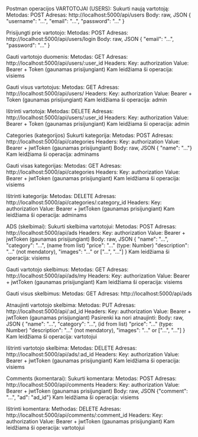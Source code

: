 
Postman operacijos
VARTOTOJAI (USERS):
Sukurti naują vartotoją:
Metodas: POST
Adresas: http://localhost:5000/api/users
Body: raw, JSON { "username": "...", "email": "...", "password": "..." }

Prisijungti prie vartotojo:
Metodas: POST
Adresas: http://localhost:5000/api/users/login
Body: raw, JSON { "email": "...", "password": "..." }

Gauti vartotojo duomenis:
Metodas: GET
Adresas: http://localhost:5000/api/users/:user_id
Headers:
Key: authorization
Value: Bearer + Token (gaunamas prisijungiant)
Kam leidžiama ši operacija: visiems

Gauti visus vartotojus:
Metodas: GET
Adresas: http://localhost:5000/api/users/
Headers:
Key: authorization
Value: Bearer + Token (gaunamas prisijungiant)
Kam leidžiama ši operacija: admin

Ištrinti vartotoja:
Metodas: DELETE
Adresas: http://localhost:5000/api/users/:user_id
Headers:
Key: authorization
Value: Bearer + Token (gaunamas prisijungiant)
Kam leidžiama ši operacija: admin

Categories (kategorijos)
Sukurti kategorija:
Metodas: POST
Adresas: http://localhost:5000/api/categories
Headers:
Key: authorization
Value: Bearer + jwtToken (gaunamas prisijungiant)
Body: raw, JSON { "name": "..."}
Kam leidžiama ši operacija: adminams

Gauti visas kategorijas:
Metodas: GET
Adresas: http://localhost:5000/api/categories
Headers:
Key: authorization
Value: Bearer + jwtToken (gaunamas prisijungiant)
Kam leidžiama ši operacija: visiems

Ištrinti kategorija:
Metodas: DELETE
Adresas: http://localhost:5000/api/categories/:category_id
Headers:
Key: authorization
Value: Bearer + jwtToken (gaunamas prisijungiant)
Kam leidžiama ši operacija: adminams

ADS (skelbimai):
Sukurti skelbima vartotojui:
Metodas: POST
Adresas: http://localhost:5000/api/ads
Headers:
Key: authorization
Value: Bearer + jwtToken (gaunamas prisijungiant)
Body: raw, JSON { "name": "...", "category": "...", (name from list) "price": "..." (type: Number) "description": "..." (not mendatory), "images": "..." or ["...", "..."] }
Kam leidžiama ši operacija: visiems

Gauti vartotojo skelbimus:
Metodas: GET
Adresas: http://localhost:5000/api/ads/my
Headers:
Key: authorization
Value: Bearer + jwtToken (gaunamas prisijungiant)
Kam leidžiama ši operacija: visiems

Gauti visus skelbimus:
Metodas: GET
Adresas: http://localhost:5000/api/ads

Atnaujinti vartotojo skelbima:
Metodas: PUT
Adresas: http://localhost:5000/api/:ad_id
Headers:
Key: authorization
Value: Bearer + jwtToken (gaunamas prisijungiant)
Pasirenki ka nori atnaujinti: Body: raw, JSON { "name": "...", "category": "...", (id from list) "price": "..." (type: Number) "description": "..." (not mendatory), "images": "..." or ["...", "..."] }
Kam leidžiama ši operacija: vartotojui

Ištrinti vartotojo skelbima:
Metodas: DELETE
Adresas: http://localhost:5000/api/ads/:ad_id
Headers:
Key: authorization
Value: Bearer + jwtToken (gaunamas prisijungiant)
Kam leidžiama ši operacija: visiems

Comments (komentarai):
Sukurti komentara:
Metodas: POST
Adresas: http://localhost:5000/api/comments
Headers:
Key: authorization
Value: Bearer + jwtToken (gaunamas prisijungiant)
Body: raw, JSON {"comment": "...", "ad": "ad_id"}
Kam leidžiama ši operacija: visiems

Ištrinti komentara:
Methodas: DELETE
Adresas: http://localhost:5000/api/comments/:comment_id
Headers:
Key: authorization
Value: Bearer + jwtToken (gaunamas prisijungiant)
Kam leidžiama ši operacija: vartotojui